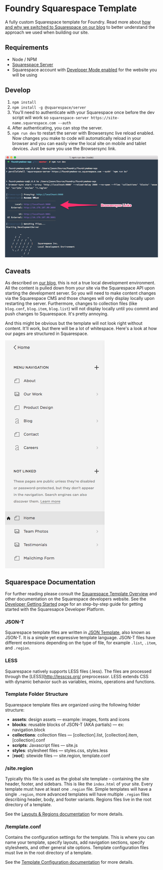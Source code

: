 # Foundry Squarespace Template

A fully custom Squarespace template for Foundry. Read more about [how and why we switched to Squarespace on our blog](https://www.foundrymakes.com/blog/how-and-why-we-switched-to-squarespace) to better understand the approach we used when building our site.

## Requirements

- Node / NPM
- [Squarespace Server](https://developers.squarespace.com/local-development/)
- Squarespace account with [Developer Mode enabled](https://developers.squarespace.com/beginner-tutorial/) for the website you will be using

## Develop

1. `npm install`
2. `npm install -g @squarespace/server`
3. You'll need to authenticate with your Squarespace once before the dev script will work so `squarespace-server https://site-name.squarespace.com --auth`
4. After authenticating, you can stop the server.
5. `npm run dev` to restart the server with Browsersync live reload enabled. Now changes you make to code will automatically reload in your browser and you can easily view the local site on mobile and tablet devices. Just be sure you use the Browsersync link.

![Browsersync link](assets/images/terminal.png?raw=true "Terminal Window")

## Caveats

As described on [our blog](https://www.foundrymakes.com/blog/how-and-why-we-switched-to-squarespace), this is not a true local development environment. All the content is pulled down from your site via the Squarespace API upon starting the development server. So you will need to make content changes via the Squarespace CMS and those changes will only display locally upon restarting the server. Furthermore, changes to collection files (like `blog.conf`, `blog.item`, `blog.list`) will not display locally until you commit and push changes to Squarespace. It's pretty annoying.

And this might be obvious but the template will not look right without content. It'll work, but there will be a lot of whitespace. Here's a look at how our pages are structured in Squarespace.

![Squarespace pages](assets/images/sqs-pages.png?raw=true "Squarespace pages")

## Squarespace Documentation

For further reading please consult the [Squarespace Template Overview](https://developers.squarespace.com/template-overview/) and other documentation on the Squarespace developers website. See the [Developer Getting Started](https://developers.squarespace.com/getting-started) page for an step-by-step guide for getting started with the Squaresapce Developer Platform.

### JSON-T

Squarespace template files are written in [JSON Template](https://developers.squarespace.com/what-is-json-t), also known as JSON-T. It is a simple yet expressive template language. JSON-T files have different extensions depending on the type of file, for example `.list`, `.item`, and `.region`.

### LESS

Squarespace natively supports LESS files (.less). The files are processed through the [LESS](http://lesscss.org/ preprocessor. LESS extends CSS with dynamic behavior such as variables, mixins, operations and functions.

### Template Folder Structure

Squarespace template files are organized using the following folder structure:

- **assets**: design assets — example: images, fonts and icons
- **blocks**: reusable blocks of JSON-T (AKA partials) — ex: navigation.block
- **collections**: collection files — [collection].list, [collection].item, [collection].conf
- **scripts**: Javascript files — site.js
- **styles**: stylesheet files — styles.css, styles.less
- [**root**]: sitewide files — site.region, template.conf

### /site.region

Typically this file is used as the global site template – containing the site header, footer, and sidebars. This is like the `index.html` of your site. Every template must have at least one `.region` file. Simple templates will have a single `.region`, more advanced templates will have multiple `.region` files describing header, body, and footer variants. Regions files live in the root directory of a template.

See the [Layouts & Regions documentation](https://developers.squarespace.com/layouts-regions/) for more details.

### /template.conf

Contains the configuration settings for the template. This is where you can name your template, specify layouts, add navigation sections, specify stylesheets, and other general site options. Template configuration files must live in the root directory of a template.

See the [Template Configuration documentation](https://developers.squarespace.com/template-configuration/) for more details.
